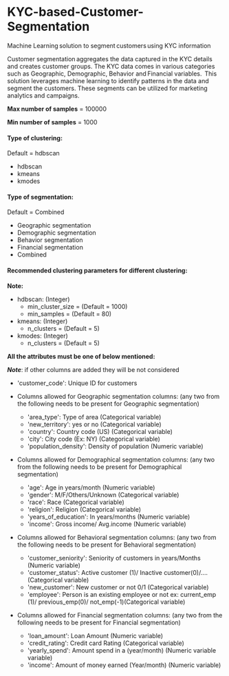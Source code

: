 # KYC-based-Customer-Segmentation
Machine Learning solution to segment customers using KYC information


Customer segmentation aggregates the data captured in the KYC details and creates customer groups. The KYC data comes in various categories such as Geographic, Demographic, Behavior and Financial variables.  This solution leverages machine learning to identify patterns in the data and segment the customers. These segments can be utilized for marketing analytics and campaigns.

**Max number of samples** = 100000

**Min number of samples** = 1000

#### **Type of clustering**: 
Default = hdbscan
-	hdbscan
-	kmeans
-	kmodes


#### **Type of segmentation**:
Default = Combined
-	Geographic segmentation
-	Demographic segmentation
-	Behavior segmentation
-	Financial segmentation
-	Combined

#### **Recommended clustering parameters for different clustering**:
**Note:** 
-	hdbscan: (Integer)
    -	min_cluster_size = (Default  = 1000)
    -	min_samples  = (Default = 80)
-	kmeans: (Integer)
    -	n_clusters = (Default  = 5)
-	kmodes: (Integer)
    -	n_clusters = (Default = 5)

**All the attributes must be one of below mentioned:**

***Note***: if other columns are added they will be not considered

-	'customer_code': Unique ID for customers

-	Columns allowed for Geographic segmentation columns:
(any two from the following needs to be present for Geographic segmentation)
    -	'area_type': Type of area (Categorical variable)
    -	'new_territory': yes or no (Categorical variable)
    -	'country': Country code (US) (Categorical variable)
    -	'city': City code (Ex: NY) (Categorical variable)
    -	'population_density': Density of population (Numeric variable) 

-	Columns allowed for Demographical segmentation columns:
(any two from the following needs to be present for Demographical segmentation)
    -	'age': Age in years/month (Numeric variable)
    -	'gender': M/F/Others/Unknown (Categorical variable)
    -	'race': Race (Categorical variable)
    -	'religion': Religion (Categorical variable)
    -	'years_of_education': In years/months (Numeric variable)
    -	'income': Gross income/ Avg.income (Numeric variable)

-	Columns allowed for Behavioral segmentation columns:
(any two from the following needs to be present for Behavioral segmentation)
    -	'customer_seniority': Seniority of customers in years/Months (Numeric variable)
    -	'customer_status': Active customer (1)/ Inactive customer(0)/…. (Categorical variable)
    -	'new_customer': New customer or not 0/1 (Categorical variable)
    -	'employee': Person is an existing employee or not ex: current_emp (1)/ previous_emp(0)/ not_emp(-1)(Categorical variable)


-	Columns allowed for Financial segmentation columns:
(any two from the following needs to be present for Financial segmentation)
    -	'loan_amount': Loan Amount (Numeric variable)
    -	'credit_rating': Credit card Rating (Categorical variable)
    -	'yearly_spend': Amount spend in a (year/month) (Numeric variable variable)
    -	'income': Amount of money earned (Year/month) (Numeric variable)
